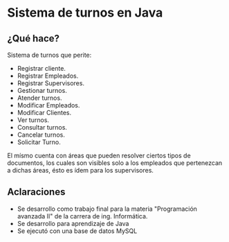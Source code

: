 # Sistema de turnos en Java
## ¿Qué hace?
Sistema de turnos que perite:
* Registrar cliente.
* Registrar Empleados.
* Registrar Supervisores.
* Gestionar turnos.
* Atender turnos.
* Modificar Empleados.
* Modificar Clientes.
* Ver turnos.
* Consultar turnos.
* Cancelar turnos.
* Solicitar Turno.

El mísmo cuenta con áreas que pueden resolver ciertos tipos de documentos, los cuales son visibles solo a los empleados que pertenezcan a dichas áreas, ésto es ídem para los supervisores.
## Aclaraciones

* Se desarrollo como trabajo final para la materia "Programación avanzada II" de la carrera de ing. Informática.
* Se desarrollo para aprendizaje de Java
* Se ejecutó con una base de datos MySQL
